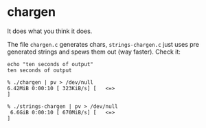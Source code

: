 # chargen

It does what you think it does.

The file `chargen.c` generates chars, `strings-chargen.c` just uses pre generated strings and spews them out (way faster). Check it:

    echo "ten seconds of output"
    ten seconds of output
    
    % ./chargen | pv > /dev/null
    6.42MiB 0:00:10 [ 323KiB/s] [   <=>                                                  ]
    
    % ./strings-chargen | pv > /dev/null
     6.6GiB 0:00:10 [ 670MiB/s] [   <=>                                                  ]


